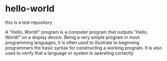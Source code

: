# hello-world
this is a test repository

A "Hello, World!" program is a computer program that outputs "Hello, World!" on a display device. Being a very simple program in most programming languages, it is often used to illustrate to beginning programmers the basic syntax for constructing a working program. It is also used to verify that a language or system is operating correctly

